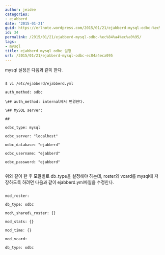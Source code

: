 ```yaml
---
author: jeidee
categories:
- ejabberd
date: '2015-01-21'
guid: https://erlnote.wordpress.com/2015/01/21/ejabberd-mysql-odbc-%ec%84%a4%ec%a0%95/
id: 34
permalink: /2015/01/21/ejabberd-mysql-odbc-%ec%84%a4%ec%a0%95/
tags:
- mysql
title: ejabberd mysql odbc 설정
url: /2015/01/21/ejabberd-mysql-odbc-ec84a4eca095
---
```


mysql 설정은 다음과 같이 한다.

```
      
$ vi /etc/ejabberd/ejabberd.yml

auth_method: odbc
      
\## auth_method: internal에서 변경한다.

\## MySQL server:
      
##
      
odbc_type: mysql
      
odbc_server: "localhost"
      
odbc_database: "ejabberd"
      
odbc_username: "ejabberd"
      
odbc_password: "ejabberd"
  
```

위와 같이 한 후 모듈별로 db_type을 설정해야 하는데, roster와 vcard를 mysql에 저장하도록 하려면 다음과 같이 ejabberd.yml파일을 수정한다.

```
        
mod_roster:
          
db_type: odbc
        
mod\_shared\_roster: {}
        
mod_stats: {}
        
mod_time: {}
        
mod_vcard:
          
db_type: odbc
  
```